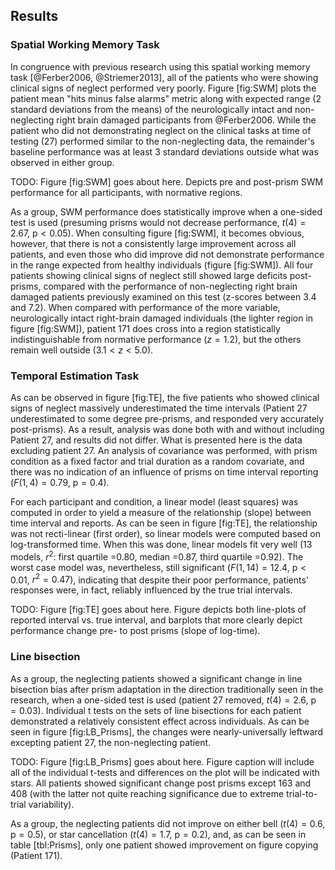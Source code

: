 Results
-------

### Spatial Working Memory Task

In congruence with previous research using this spatial working
memory task [@Ferber2006, @Striemer2013], all of the patients who
were showing clinical signs of neglect performed very poorly.
Figure [fig:SWM] plots the patient mean "hits minus false alarms"
metric along with expected range (2 standard deviations from the
means) of the neurologically intact and non-neglecting right brain
damaged participants from @Ferber2006. While the patient who did
not demonstrating neglect on the clinical tasks at time of testing
(27) performed similar to the non-neglecting data, the
remainder's baseline performance was at least 3 standard
deviations outside what was observed in either group.

TODO: Figure [fig:SWM] goes about here. Depicts pre and post-prism
SWM performance for all participants, with normative regions.

As a group, SWM performance does statistically improve when a
one-sided test is used (presuming prisms would not decrease
performance, $t(4)=2.67$, $\text{p} < 0.05$). When consulting
figure [fig:SWM], it becomes obvious, however, that there is not a
consistently large improvement across all patients, and even those
who did improve did not demonstrate performance in the range
expected from healthy individuals (figure [fig:SWM]). All four
patients showing clinical signs of neglect still showed large
deficits post-prisms, compared with the performance of
non-neglecting right brain damaged patients previously examined on
this test (z-scores between 3.4 and 7.2). When compared with
performance of the more variable, neurologically intact
right-brain damaged individuals (the lighter region in figure
[fig:SWM]), patient 171 does cross into a region statistically
indistinguishable from normative performance ($z=1.2$), but the
others remain well outside ($3.1 < z < 5.0$).

### Temporal Estimation Task

As can be observed in figure [fig:TE], the five patients who
showed clinical signs of neglect massively underestimated the time
intervals (Patient 27 underestimated to some degree pre-prisms,
and responded very accurately post-prisms). As a result, analysis
was done both with and without including Patient 27, and results
did not differ. What is presented here is the data excluding
patient 27. An analysis of covariance was performed, with prism
condition as a fixed factor and trial duration as a random
covariate, and there was no indication of an influence of prisms
on time interval reporting ($F(1,4)= 0.79$, $\text{p}=0.4$).

For each participant and condition, a linear model (least squares)
was computed in order to yield a measure of the relationship
(slope) between time interval and reports. As can be seen in
figure [fig:TE], the relationship was not recti-linear (first
order), so linear models were computed based on log-transformed
time. When this was done, linear models fit very well (13 models,
$r^2$: first quartile =0.80, median =0.87, third quartile =0.92).
The worst case model was, nevertheless, still significant
($F(1,14)=12.4$, $\text{p}< 0.01$, $r^2=0.47$), indicating that
despite their poor performance, patients' responses were, in fact,
reliably influenced by the true trial intervals.

TODO: Figure [fig:TE] goes about here. Figure depicts both
line-plots of reported interval vs. true interval, and barplots
that more clearly depict performance change pre- to post prisms
(slope of log-time). 

### Line bisection

As a group, the neglecting patients showed a significant change in
line bisection bias after prism adaptation in the direction
traditionally seen in the research, when a one-sided test is used
(patient 27 removed, $t(4)=2.6$, $\text{p} = 0.03$).  Individual t
tests on the sets of line bisections for each patient demonstrated
a relatively consistent effect across individuals. As can be seen
in figure [fig:LB_Prisms], the changes were nearly-universally
leftward excepting patient 27, the non-neglecting patient.


TODO: Figure [fig:LB_Prisms] goes about here. Figure caption will
include all of the individual t-tests and differences on the plot
will be indicated with stars. All patients showed significant
change post prisms except 163 and 408 (with the latter not quite
reaching significance due to extreme trial-to-trial variability). 


As a group, the neglecting patients did not improve on either bell
($t(4)=0.6$, $\text{p}=0.5$), or star cancellation ($t(4)=1.7$,
$\text{p}=0.2$), and, as can be seen in table [tbl:Prisms], only
one patient showed improvement on figure copying (Patient 171).
